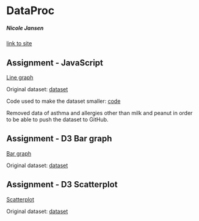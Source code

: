 # DataProc
##### Nicole Jansen
[link to site](https://nicoleajansen.github.io/DataProc/)


## Assignment - JavaScript
[Line graph](https://nicoleajansen.github.io/DataProc/homework/Week_3/index.html)

Original dataset: [dataset](https://zenodo.org/record/44529#.XHiUxfZFzIU)

Code used to make the dataset smaller: [code](homework/Week_3/tinyfyCSV.py)

  Removed data of asthma and allergies other than milk and peanut in order to be able to push the dataset to GitHub.


## Assignment - D3 Bar graph
[Bar graph](https://nicoleajansen.github.io/DataProc/homework/Week_4/index.html)

Original dataset: [dataset](https://data.oecd.org/energy/renewable-energy.htm)


## Assignment - D3 Scatterplot
[Scatterplot](https://nicoleajansen.github.io/DataProc/homework/Week_5/scatter.html)

Original dataset: [dataset]()
